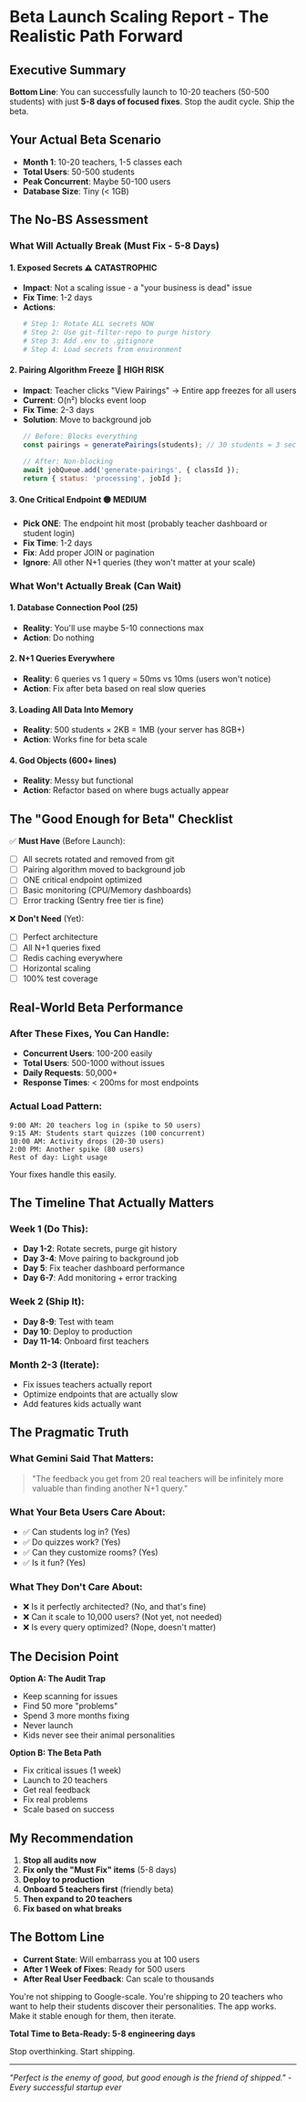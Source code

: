 # Beta Launch Scaling Report - The Realistic Path Forward

## Executive Summary

**Bottom Line**: You can successfully launch to 10-20 teachers (50-500 students) with just **5-8 days of focused fixes**. Stop the audit cycle. Ship the beta.

## Your Actual Beta Scenario

- **Month 1**: 10-20 teachers, 1-5 classes each
- **Total Users**: 50-500 students
- **Peak Concurrent**: Maybe 50-100 users
- **Database Size**: Tiny (< 1GB)

## The No-BS Assessment

### What Will Actually Break (Must Fix - 5-8 Days)

#### 1. **Exposed Secrets** ⚠️ CATASTROPHIC
- **Impact**: Not a scaling issue - a "your business is dead" issue
- **Fix Time**: 1-2 days
- **Actions**:
  ```bash
  # Step 1: Rotate ALL secrets NOW
  # Step 2: Use git-filter-repo to purge history
  # Step 3: Add .env to .gitignore
  # Step 4: Load secrets from environment
  ```

#### 2. **Pairing Algorithm Freeze** 🔴 HIGH RISK
- **Impact**: Teacher clicks "View Pairings" → Entire app freezes for all users
- **Current**: O(n²) blocks event loop
- **Fix Time**: 2-3 days
- **Solution**: Move to background job
  ```javascript
  // Before: Blocks everything
  const pairings = generatePairings(students); // 30 students = 3 second freeze
  
  // After: Non-blocking
  await jobQueue.add('generate-pairings', { classId });
  return { status: 'processing', jobId };
  ```

#### 3. **One Critical Endpoint** 🟡 MEDIUM
- **Pick ONE**: The endpoint hit most (probably teacher dashboard or student login)
- **Fix Time**: 1-2 days
- **Fix**: Add proper JOIN or pagination
- **Ignore**: All other N+1 queries (they won't matter at your scale)

### What Won't Actually Break (Can Wait)

#### 1. **Database Connection Pool (25)**
- **Reality**: You'll use maybe 5-10 connections max
- **Action**: Do nothing

#### 2. **N+1 Queries Everywhere**
- **Reality**: 6 queries vs 1 query = 50ms vs 10ms (users won't notice)
- **Action**: Fix after beta based on real slow queries

#### 3. **Loading All Data Into Memory**
- **Reality**: 500 students × 2KB = 1MB (your server has 8GB+)
- **Action**: Works fine for beta scale

#### 4. **God Objects (600+ lines)**
- **Reality**: Messy but functional
- **Action**: Refactor based on where bugs actually appear

## The "Good Enough for Beta" Checklist

✅ **Must Have** (Before Launch):
- [ ] All secrets rotated and removed from git
- [ ] Pairing algorithm moved to background job
- [ ] ONE critical endpoint optimized
- [ ] Basic monitoring (CPU/Memory dashboards)
- [ ] Error tracking (Sentry free tier is fine)

❌ **Don't Need** (Yet):
- [ ] Perfect architecture
- [ ] All N+1 queries fixed
- [ ] Redis caching everywhere
- [ ] Horizontal scaling
- [ ] 100% test coverage

## Real-World Beta Performance

### After These Fixes, You Can Handle:
- **Concurrent Users**: 100-200 easily
- **Total Users**: 500-1000 without issues
- **Daily Requests**: 50,000+
- **Response Times**: < 200ms for most endpoints

### Actual Load Pattern:
```
9:00 AM: 20 teachers log in (spike to 50 users)
9:15 AM: Students start quizzes (100 concurrent)
10:00 AM: Activity drops (20-30 users)
2:00 PM: Another spike (80 users)
Rest of day: Light usage
```

Your fixes handle this easily.

## The Timeline That Actually Matters

### Week 1 (Do This):
- **Day 1-2**: Rotate secrets, purge git history
- **Day 3-4**: Move pairing to background job
- **Day 5**: Fix teacher dashboard performance
- **Day 6-7**: Add monitoring + error tracking

### Week 2 (Ship It):
- **Day 8-9**: Test with team
- **Day 10**: Deploy to production
- **Day 11-14**: Onboard first teachers

### Month 2-3 (Iterate):
- Fix issues teachers actually report
- Optimize endpoints that are actually slow
- Add features kids actually want

## The Pragmatic Truth

### What Gemini Said That Matters:
> "The feedback you get from 20 real teachers will be infinitely more valuable than finding another N+1 query."

### What Your Beta Users Care About:
- ✅ Can students log in? (Yes)
- ✅ Do quizzes work? (Yes)
- ✅ Can they customize rooms? (Yes)
- ✅ Is it fun? (Yes)

### What They Don't Care About:
- ❌ Is it perfectly architected? (No, and that's fine)
- ❌ Can it scale to 10,000 users? (Not yet, not needed)
- ❌ Is every query optimized? (Nope, doesn't matter)

## The Decision Point

**Option A: The Audit Trap**
- Keep scanning for issues
- Find 50 more "problems"
- Spend 3 more months fixing
- Never launch
- Kids never see their animal personalities

**Option B: The Beta Path**
- Fix critical issues (1 week)
- Launch to 20 teachers
- Get real feedback
- Fix real problems
- Scale based on success

## My Recommendation

1. **Stop all audits now**
2. **Fix only the "Must Fix" items** (5-8 days)
3. **Deploy to production**
4. **Onboard 5 teachers first** (friendly beta)
5. **Then expand to 20 teachers**
6. **Fix based on what breaks**

## The Bottom Line

- **Current State**: Will embarrass you at 100 users
- **After 1 Week of Fixes**: Ready for 500 users
- **After Real User Feedback**: Can scale to thousands

You're not shipping to Google-scale. You're shipping to 20 teachers who want to help their students discover their personalities. The app works. Make it stable enough for them, then iterate.

**Total Time to Beta-Ready: 5-8 engineering days**

Stop overthinking. Start shipping.

---

*"Perfect is the enemy of good, but good enough is the friend of shipped." - Every successful startup ever*